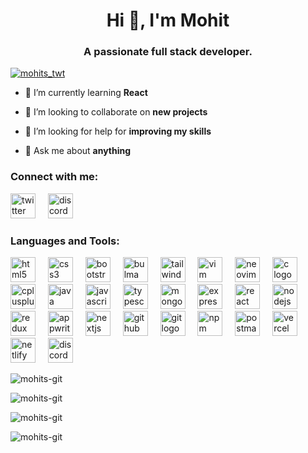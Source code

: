 <h1 align="center">Hi 👋, I'm Mohit</h1>
<h3 align="center">A passionate full stack developer.</h3>

<p align="left"> <a href="https://twitter.com/mohits_twt" target="blank"><img src="https://img.shields.io/twitter/follow/mohits_twt?logo=twitter&style=for-the-badge" alt="mohits_twt" /></a> </p>

- 🌱 I’m currently learning **React**

- 👯 I’m looking to collaborate on **new projects**

- 🤝 I’m looking for help for **improving my skills**

- 💬 Ask me about **anything**

<h3 align="left">Connect with me:</h3>
<p align="left">
  <a href="https://twitter.com/mohits_twt" target="blank"><img src="https://img.shields.io/badge/Twitter-1DA1F2?logo=twitter&logoColor=black&style=for-the-badge" height="40" alt="twitter logo"  /></a>
  <img width="12" />
  <img src="https://img.shields.io/badge/Discord-5865F2?logo=discord&logoColor=white&style=for-the-badge" height="40" alt="discord logo"  />
</p>

<h3 align="left">Languages and Tools:</h3>
<div align="left">
  <img src="https://skillicons.dev/icons?i=html" height="40" alt="html5 logo"  />
  <img width="12" />
  <img src="https://skillicons.dev/icons?i=css" height="40" alt="css3 logo"  />
  <img width="12" />
  <img src="https://skillicons.dev/icons?i=bootstrap" height="40" alt="bootstrap logo"  />
  <img width="12" />
  <img src="https://cdn.simpleicons.org/bulma/00D1B2" height="40" alt="bulma logo"  />
  <img width="12" />
  <img src="https://skillicons.dev/icons?i=tailwind" height="40" alt="tailwindcss logo"  />
  <img width="12" />
  <img src="https://skillicons.dev/icons?i=vim" height="40" alt="vim logo"  />
  <img width="12" />
  <img src="https://skillicons.dev/icons?i=neovim" height="40" alt="neovim logo"  />
  <img width="12" />
  <img src="https://cdn.simpleicons.org/c/A8B9CC" height="40" alt="c logo"  />
  <img width="12" />
  <img src="https://skillicons.dev/icons?i=cpp" height="40" alt="cplusplus logo"  />
  <img width="12" />
  <img src="https://skillicons.dev/icons?i=java" height="40" alt="java logo"  />
  <img width="12" />
  <img src="https://skillicons.dev/icons?i=js" height="40" alt="javascript logo"  />
  <img width="12" />
  <img src="https://skillicons.dev/icons?i=ts" height="40" alt="typescript logo"  />
  <img width="12" />
  <img src="https://skillicons.dev/icons?i=mongodb" height="40" alt="mongodb logo"  />
  <img width="12" />
  <img src="https://skillicons.dev/icons?i=express" height="40" alt="express logo"  />
  <img width="12" />
  <img src="https://skillicons.dev/icons?i=react" height="40" alt="react logo"  />
  <img width="12" />
  <img src="https://skillicons.dev/icons?i=nodejs" height="40" alt="nodejs logo"  />
  <img width="12" />
  <img src="https://skillicons.dev/icons?i=redux" height="40" alt="redux logo"  />
  <img width="12" />
  <img src="https://skillicons.dev/icons?i=appwrite" height="40" alt="appwrite logo"  />
  <img width="12" />
  <img src="https://skillicons.dev/icons?i=nextjs" height="40" alt="nextjs logo"  />
  <img width="12" />
  <img src="https://skillicons.dev/icons?i=github" height="40" alt="github logo"  />
  <img width="12" />
  <img src="https://skillicons.dev/icons?i=git" height="40" alt="git logo"  />
  <img width="12" />
  <img src="https://cdn.simpleicons.org/npm/CB3837" height="40" alt="npm logo"  />
  <img width="12" />
  <img src="https://skillicons.dev/icons?i=postman" height="40" alt="postman logo"  />
  <img width="12" />
  <img src="https://skillicons.dev/icons?i=vercel" height="40" alt="vercel logo"  />
  <img width="12" />
  <img src="https://skillicons.dev/icons?i=netlify" height="40" alt="netlify logo"  />
  <img width="12" />
  <img src="https://skillicons.dev/icons?i=discord" height="40" alt="discord logo"  />
</div>
<p><img align="center" src="https://github-readme-stats.vercel.app/api/top-langs?username=mohits-git&show_icons=true&locale=en&layout=compact&theme=algolia" alt="mohits-git" /></p>

<p><img align="center" src="https://github-readme-stats.vercel.app/api?username=mohits-git&show_icons=true&locale=en&theme=algolia" alt="mohits-git" /></p>

<p><img align="center" src="https://github-readme-streak-stats.herokuapp.com/?user=mohits-git&theme=algolia" alt="mohits-git" /></p>

<p align="left"> <img src="https://komarev.com/ghpvc/?username=mohits-git&label=Profile%20views&color=0e75b6&style=flat" alt="mohits-git" /> </p>
